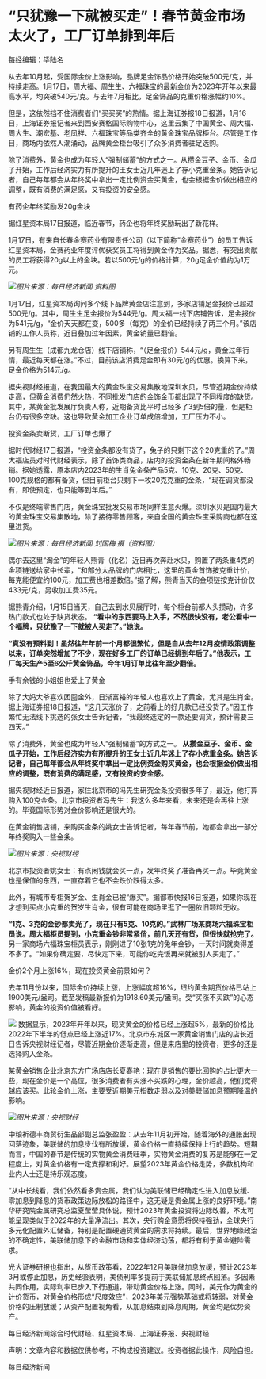 # “只犹豫一下就被买走”！春节黄金市场太火了，工厂订单排到年后

每经编辑：毕陆名

从去年10月起，受国际金价上涨影响，品牌足金饰品价格开始突破500元/克，并持续走高。1月17日，周大福、周生生、六福珠宝的最新金价为2023年开年以来最高水平，均突破540元/克。与去年7月相比，足金饰品的克重价格涨幅约10%。

但是，这依然挡不住消费者们“买买买”的热情。据上海证券报18日报道，1月16日，上海证券报记者来到西安赛格国际购物中心，这里云集了中国黄金、周大福、周大生、潮宏基、老凤祥、六福珠宝等品类齐全的黄金珠宝品牌柜台。尽管是工作日，商场内依然人潮涌动，品牌黄金柜台吸引了众多消费者驻足选购。

除了消费外，黄金也成为年轻人“强制储蓄”的方式之一。从攒金豆子、金币、金瓜子开始，工作后经济实力有所提升的王女士近几年迷上了存小克重金条。她告诉记者，自己每年都会从年终奖中拿出一定比例资金买黄金，也会根据金价做出相应的调整，既有消费的满足感，又有投资的安全感。

有药企年终奖励发20g金块

据红星资本局17日报道，临近春节，药企也将年终奖励玩出了新花样。

1月17日，有来自长春金赛药业有限责任公司（以下简称“金赛药业”）的员工告诉红星资本局，金赛药业年度评优获奖员工将得到黄金作为奖品。据悉，有突出贡献的员工将获得20g以上的金块。若以500元/g的价格计算，20g足金价值约为1万元。

![](https://inews.gtimg.com/newsapp_bt/0/15616269018/1000)_图片来源：每日经济新闻 资料图_

1月17日，红星资本局询问多个线下品牌黄金店注意到，多家店铺足金报价已超过500元/g。其中，周生生足金报价为544元/g。周大福一线下店铺告诉，足金报价为541元/g，“金价天天都在变，500多（每克）的金价已经持续了两三个月。”该店铺的工作人员称，近日叠加过年因素，黄金销量已翻倍。

另有周生生（成都九龙仓店）线下店铺称，“（足金报价）544元/g，黄金过年行情，最近每天都在涨。”不过，目前该店消费足金即有30元/g的优惠。换算下来，足金价格为514元/g。

据央视财经报道，在我国最大的黄金珠宝交易集散地深圳水贝，尽管近期金价持续走高，但黄金消费仍然火热，不同批发门店的金饰金币都出现了不同程度的缺货。其中，某黄金批发展厅负责人称，近期备货比平时已经多了3到5倍的量，但是柜台仍有很多空缺。这也导致黄金加工企业订单成倍增加，工厂压力不小。

投资金条卖断货，工厂订单也爆了

据时代财经17日报道，“投资金条都没有货了，兔子的只剩下这个20克重的了。”周大福店员对时代财经表示，除了首饰类商品，店内的投资金条在新年期间格外畅销。据她透露，原本店内2023年的生肖兔金条产品5克、10克、20克、50克、100克规格的都有备货，但目前柜台只剩下一枚20克克重的金条，“现在调货都没有，即使预定，也只能等到年后。”

不仅是终端零售门店，黄金珠宝批发交易市场同样生意火爆。深圳水贝是国内最大的黄金珠宝交易集散地，除了接待零售顾客，来自全国的黄金珠宝采购商也都在这里进货。

![](https://inews.gtimg.com/newsapp_bt/0/15455937115/1000)_图片来源：每日经济新闻 刘国梅
摄（资料图）_

偶尔去这里“淘金”的年轻人熊青（化名）近日再次奔赴水贝，购置了两条重4克的金项链送给家中长辈，“和部分大品牌的门店相比，这里的黄金首饰按克重计价，每克能便宜约100元，加工费也相差数倍。”据了解，熊青当天的金项链按克计价仅433元/克，另收加工费35元。

据熊青介绍，1月15日当天，自己去到水贝展厅时，每个柜台前都人头攒动，许多热门款式也处于缺货状态。
**“看中的东西要马上入手，不然很快没有，老公看中一个福牌，只犹豫了一下就被人买走了。”她说。**

**“真没有预料到！虽然往年年前一个月都很繁忙，但是自从去年12月疫情政策调整以来，订单突然增加了不少，现在好多工厂的订单已经排到年后了。”他表示，工厂每天生产5至6公斤黄金饰品，今年1月订单比往年至少翻倍。**

手有余钱的小姐姐也爱上了黄金

除了大妈大爷喜欢团囤金外，日渐富裕的年轻人也喜欢上了黄金，尤其是生肖金。据上海证券报18日报道，“这几天涨价了，之前看上的好几款已经没货了。”因工作繁忙无法线下挑选的张女士告诉记者，“我最终选定的一款还要调货，预计需要三四天。”

除了消费外，黄金也成为年轻人“强制储蓄”的方式之一。
**从攒金豆子、金币、金瓜子开始，工作后经济实力有所提升的王女士近几年迷上了存小克重金条。她告诉记者，自己每年都会从年终奖中拿出一定比例资金购买黄金，也会根据金价做出相应的调整，既有消费的满足感，又有投资的安全感。**

据央视财经近日报道，家住北京市的冯先生研究金条投资很多年了，最近，他打算购入100克金条。北京市投资者冯先生：我这么多年来看，未来还是会再往上涨的。毕竟国际形势对金价影响还是很大的。

在黄金销售店铺，来购买金条的姚女士告诉记者，每年春节前，她都会拿出一部分年终奖购入一些金条。

![](https://inews.gtimg.com/newsapp_bt/0/15616269025/1000)_图片来源：央视财经_

北京市投资者姚女士：有点闲钱就会买一点，发年终奖了准备再买一点。毕竟黄金也是保值的东西，一直存着它也不会跌价跌得太多。

此外，有城市专柜贺岁金、生肖金已被“爆买”。据都市快报16日报道，如果你现在才想到买点小克重的贺岁生肖金，很有可能在商场里逛了一圈依旧颗粒无收。

**“1克、3克的金钞都卖光了，现在只有5克、10克的。”武林广场某商场六福珠宝柜员说。周大福柜员提到，小克重金钞非常紧俏，前几天还有货，但很快就抢完了。**
另一家商场六福珠宝柜员表示，刚刚进了10张1克的兔年金钞，一天时间就卖得差不多了。“如果你确定要，尽快定下来，可能你吃完饭再来就被别人买走了。”

金价2个月上涨16%，现在投资黄金前景如何？

去年11月份以来，国际金价持续上涨，上涨幅度超16%，纽约黄金期货价格已站上1900美元/盎司。截至发稿最新报价为1918.60美元/盎司。受“买涨不买跌”的心态影响，黄金的投资价值被看好。

![](https://inews.gtimg.com/newsapp_bt/0/15616269036/1000)
数据显示，2023年开年以来，现货黄金的价格已经上涨超5%，最新的价格比2022年下半年的低点已经上涨近17%。北京市东城区一家黄金销售门店的店长近日告诉央视财经记者，尽管近期金价逐渐走高，但是来店里的投资者，更多的还是选择购入金条。

某黄金销售企业北京东方广场店店长夏春艳：现在是销售的要比回购的占比更大一些，现在金价是一个高位，很多消费者有买涨不买跌的心理，金价越高，他们觉得越应该买。此轮金价上涨，主要受近期美元指数走弱以及对美联储加息预期降温的影响。

![](https://inews.gtimg.com/newsapp_bt/0/15616269039/1000)_图片来源：央视财经_

中粮祈德丰商贸衍生品部副总监张盈盈：从去年11月初开始，随着海外的通胀出现回落迹象，美联储的加息步伐有所放缓，黄金价格一直持续保持上行的趋势。短期而言，中国的春节是传统的实物黄金消费旺季，实物黄金消费的复苏是能够在一定程度上，对黄金价格有一定支撑和利好。展望2023年黄金价格走势，多数机构和业内人士还是持乐观态度。

“从中长线看，我们依然看多贵金属，我们认为美联储已经确定性进入加息放缓、零加息到降息的货币政策边际放松的路径中，这无疑是贵金属上涨的良好环境。”南华研究院金属研究总监夏莹莹具体说，预计2023年黄金投资将边际改善，不太可能呈现类似于2022年的大量净流出。其次，央行购金意愿将保持强劲，全球央行多元化配置外汇储备，特别是配置硬通货黄金的需求将持续。最后，世界地缘政治的不确定性，美联储加息下的金融市场和实体经济动荡，都将有利于黄金避险需求。

光大证券研报也指出，从货币政策看，2022年12月美联储加息放缓，预计2023年3月或停止加息，历史经验表明，美债利率多提前于美联储加息终点回落。多因素共同作用，实际利率已步入下行通道，带动黄金价格上涨。同时，美元作为黄金的计价货币，对黄金价格形成“尺度效应”，2023年美元强势基础或将转弱，对黄金价格的压制放缓；从资产配置视角看，从加息结束到降息周期，黄金均是优势资产。

每日经济新闻综合时代财经、红星资本局、上海证券报、央视财经

声明：文章内容和数据仅供参考，不构成投资建议。投资者据此操作，风险自担。

每日经济新闻

